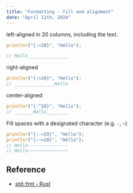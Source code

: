 ```yaml
---
title: "Formatting - fill and alignment"
date: "April 11th, 2024"
---
```


left-aligned in 20 columns, including the text.
```rust
println!("{:<20}", "Hello");

// Hello_______________
```

right-aligned
```rust
println!("{:>20}", "Hello");
// _______________Hello
```

center-aligned
```rust
println!("{:^20}", "Hello");
// _______Hello________
```

Fill spaces with a designated character (e.g. `-`, `~`)
``` rust
println!("{:-<20}", "Hello");
println!("{:~<20}", "Hello");
// Hello---------------
// Hello~~~~~~~~~~~~~~~
```

## Reference
- [std::fmt - Rust](https://doc.rust-lang.org/std/fmt/#fillalignment)